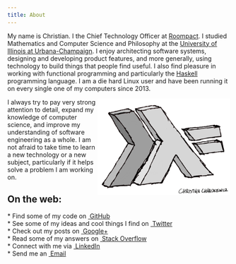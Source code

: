 ```yaml
---
title: About
---
```


<div class="content-body">

My name is Christian.  I the Chief Technology Officer at [Roompact](https://roompact.com).  I studied Mathematics and Computer Science and Philosophy at the [University of Illinois at Urbana-Champaign](http://illinois.edu).  I enjoy architecting software systems, designing and developing product features, and more generally, using technology to build things that people find useful.  I also find pleasure in working with functional programming and particularly the [Haskell](https://www.haskell.org/) programming language.  I am a die hard Linux user and have been running it on every single one of my computers since 2013. 

<img src="/images/haskell_logo_signed.png" style="float:right; width:300px;">

I always try to pay very strong attention to detail, expand my knowledge of computer science, and improve my understanding of software engineering as a whole.  I am not afraid to take time to learn a new technology or a new subject, particularly if it helps solve a problem I am working on.

## On the web:

<div class="contact">
* Find some of my code on <a href="https://github.com/charukiewicz"><i class="fa fa-github"></i>&nbsp;GitHub</a><br/>
* See some of my ideas and cool things I find on <a href="https://twitter.com/charukiewicz"><i class="fa fa-twitter"></i>&nbsp;Twitter</a><br/>
* Check out my posts on <a href="https://plus.google.com/+ChristianCharukiewicz/"><i class="fa fa-google-plus"></i>&nbsp;Google+</a><br/>
* Read some of my answers on <a href="http://stackoverflow.com/users/2272853/christian"><i class="fa fa-stack-overflow"></i>&nbsp;Stack Overflow</a><br/>
* Connect with me via <a href="https://www.linkedin.com/in/charukiewicz"><i class="fa fa-linkedin"></i>&nbsp;LinkedIn</a><br/>
* Send me an <a href="mailto:c.charukiewicz@gmail.com"><i class="fa fa-envelope"></i>&nbsp;Email</a>
</div>

</div>
